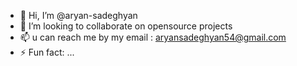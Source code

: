 - 👋 Hi, I’m @aryan-sadeghyan
- 💞️ I’m looking to collaborate on opensource projects
- 📫 u can reach me by my email : aryansadeghyan54@gmail.com
- ⚡ Fun fact: ...

<!---
aryan-sadeghyan/aryan-sadeghyan is a ✨ special ✨ repository because its `README.md` (this file) appears on your GitHub profile.
You can click the Preview link to take a look at your changes.
--->
